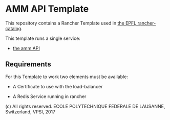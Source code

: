 AMM API Template
================

This repository contains a Rancher Template used in [the EPFL rancher-catalog](https://github.com/epfl-idevelop/rancher-catalog).

This template runs a single service:
 - [the amm API](https://github.com/epfl-idevelop/amm)

## Requirements

For this Template to work two elements must be available:

- A Certificate to use with the load-balancer

- A Redis Service running in rancher

(c) All rights reserved. ECOLE POLYTECHNIQUE FEDERALE DE LAUSANNE, Switzerland, VPSI, 2017
